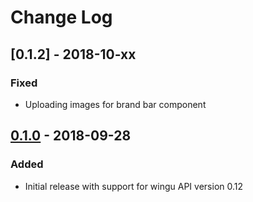 Change Log
==========

## [0.1.2] - 2018-10-xx
### Fixed
- Uploading images for brand bar component

## [0.1.0] - 2018-09-28
### Added
- Initial release with support for wingu API version 0.12

[0.1.0]: https://github.com/wingu-GmbH/wingu-sdk-php/releases/tag/0.1.0

